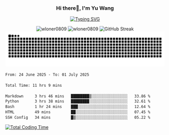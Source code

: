 <h3 align="center">Hi there👋, I'm Yu Wang</h1>

<p align="center"><a href="https://git.io/typing-svg"><img src="https://readme-typing-svg.demolab.com?font=Alex+Brush&size=18&pause=1000&color=716A50&background=6F66FF00&center=true&vCenter=true&width=435&lines=To+love+oneself+is+the+beginning+of+a+lifelong+romance.+%E2%80%94+Oscar+Wilde" alt="Typing SVG" /></a></p>


<p align="center">
 <img src="https://github-readme-stats.vercel.app/api/top-langs?username=wloner0809&show_icons=true&locale=en&layout=compact" alt="wloner0809" height=120 />
 <img src="https://github-readme-stats.vercel.app/api?username=wloner0809&show_icons=true&locale=en" alt="wloner0809" height=120 />
 <img src="https://github-readme-streak-stats.herokuapp.com?user=wloner0809&theme=microsoft" alt="GitHub Streak" height=120 />
 <img src="https://github.com/Wloner0809/Wloner0809/blob/output/github-contribution-grid-snake.svg">
</p>
 
<!--START_SECTION:waka-->

```txt
From: 24 June 2025 - To: 01 July 2025

Total Time: 11 hrs 9 mins

Markdown     3 hrs 46 mins   ████████▒░░░░░░░░░░░░░░░░   33.86 %
Python       3 hrs 38 mins   ████████░░░░░░░░░░░░░░░░░   32.61 %
Bash         1 hr 24 mins    ███░░░░░░░░░░░░░░░░░░░░░░   12.64 %
HTML         49 mins         ██░░░░░░░░░░░░░░░░░░░░░░░   07.45 %
SSH Config   34 mins         █▒░░░░░░░░░░░░░░░░░░░░░░░   05.22 %
```

<!--END_SECTION:waka-->

[![Total Coding Time](https://wakatime.com/badge/user/3b010e91-e8bb-445f-9eac-c8ab5bc30cb6.svg)](https://wakatime.com/@3b010e91-e8bb-445f-9eac-c8ab5bc30cb6)
